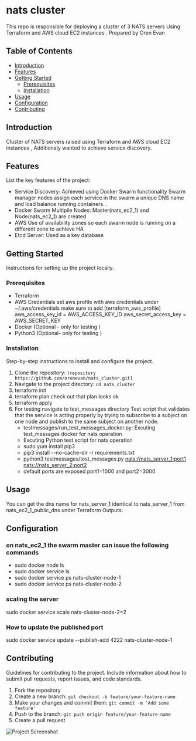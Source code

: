# nats cluster 

This repo is responsible for deploying a cluster of 3 NATS servers
Using Terraform and AWS cloud EC2 instances . 
Prepared by Oren Evan

## Table of Contents

- [Introduction](#introduction)
- [Features](#features)
- [Getting Started](#getting-started)
  - [Prerequisites](#prerequisites)
  - [Installation](#installation)
- [Usage](#usage)
- [Configuration](#configuration)
- [Contributing](#contributing)

## Introduction

Cluster of NATS servers raised using Terraform and AWS cloud EC2 instances ,
Additionaly wanted to achieve service discovery.

## Features

List the key features of the project:

- Service Discovery: Achieved using Docker Swarm functionality 
  Swarm manager nodes assign each service in the swarm a unique DNS name and load balance running containers. .
- Docker Swarm Multipile Nodes: Master(nats_ec2_1) and Node(nats_ec2_1) are created 
- AWS Use of availability zones so each swarm node is running on a different zone to achieve HA
- Etcd Server:  Used as a key database 

## Getting Started

Instructions for setting up the project locally.

### Prerequisites

- Terraform 
- AWS Credentials
  set aws profile with aws credentials under ~/.aws/credentials 
  make sure to add 
 [terraform_aws_profile]
  aws_access_key_id =  AWS_ACCESS_KEY_ID
  aws_secret_access_key =  AWS_SECRET_KEY
- Docker (Optional - only for testing ) 
- Python3 (Optional- only for testing )


### Installation

Step-by-step instructions to install and configure the project.

1. Clone the repository: `[repository https://github.com/orenevan/nats_cluster.git]`
2. Navigate to the project directory: `cd nats_cluster`
3. terraform init 
4. terraform plan      check out that plan looks ok
5. terraform apply     
6. For testing navigate to test_messages directory 
   Test script that validates that the service is acting properly by trying to subscribe to a subject on one node and publish to the same subject on another node.
   - testmessages/run_test_messages_docker.py: Excuting test_messages docker for nats operation    
   - Excuting Python test script for nats operation 
   - 
     sudo yum install pip3
   - 
     pip3 install --no-cache-dir -r requirements.txt
   -   
     python3 testmessages/test_messages.py <nats://nats_server_1:port1> <nats://nats_server_2:port2>
   - 
     default ports are exposed port1=1000 and port2=3000


## Usage

You can get the dns name for nats_server_1 identical to nats_server_1 from 
nats_ec2_1_public_dns under Terraform Outputs:

## Configuration

### on nats_ec2_1 the swarm master can issue the following commands
- sudo docker node ls
- sudo docker service ls
- sudo docker service ps nats-cluster-node-1 
- sudo docker service ps nats-cluster-node-2 

### scaling the server 
sudo docker service scale  nats-cluster-node-2=2 

### How to update the published port 
sudo docker service update --publish-add 4222 nats-cluster-node-1

## Contributing

Guidelines for contributing to the project. Include information about how to submit pull requests, report issues, and code standards.

1. Fork the repository
2. Create a new branch: `git checkout -b feature/your-feature-name`
3. Make your changes and commit them: `git commit -m 'Add some feature'`
4. Push to the branch: `git push origin feature/your-feature-name`
5. Create a pull request


![Project Screenshot](/images/screenshot.png)
